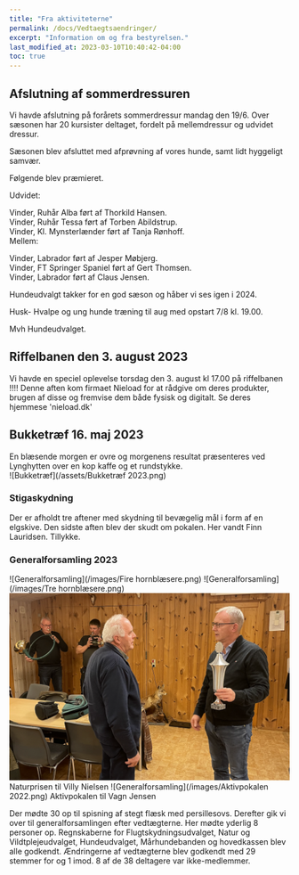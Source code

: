 ```yaml
---
title: "Fra aktiviteterne"
permalink: /docs/Vedtaegtsaendringer/
excerpt: "Information om og fra bestyrelsen."
last_modified_at: 2023-03-10T10:40:42-04:00
toc: true
---
```

## Afslutning af sommerdressuren
Vi havde afslutning på forårets sommerdressur mandag den 19/6.
Over sæsonen har 20 kursister deltaget, fordelt på mellemdressur og udvidet dressur.
 
Sæsonen blev afsluttet med afprøvning af vores hunde, samt lidt hyggeligt samvær.
 
Følgende blev præmieret.
 
Udvidet:
 
Vinder, Ruhår Alba ført af Thorkild Hansen.  
Vinder, Ruhår Tessa ført af Torben Abildstrup.   
Vinder, Kl. Mynsterlænder ført af Tanja Rønhoff.  
Mellem:
 
Vinder, Labrador ført af Jesper Møbjerg.  
Vinder, FT Springer Spaniel ført af Gert Thomsen.   
Vinder, Labrador ført af Claus Jensen.   
 
Hundeudvalgt takker for en god sæson og håber vi ses igen i 2024.
 
Husk- Hvalpe og ung hunde træning til aug med opstart 7/8 kl. 19.00.
 
Mvh
Hundeudvalget.
## Riffelbanen den 3. august 2023
Vi havde en speciel oplevelse torsdag den 3. august kl 17.00 på riffelbanen !!!! 
Denne aften kom firmaet Nieload for at rådgive om deres produkter, brugen af disse og fremvise dem både fysisk og digitalt. Se deres hjemmese 'nieload.dk'
## Bukketræf 16. maj 2023
En blæsende morgen er ovre og morgenens resultat præsenteres ved Lynghytten over en kop kaffe og et rundstykke.   
![Bukketræf](/assets/Bukketræf 2023.png)
### Stigaskydning
Der er afholdt tre aftener med skydning til bevægelig mål i form af en elgskive.
Den sidste aften blev der skudt om pokalen. Her vandt Finn Lauridsen. Tillykke.

### Generalforsamling 2023
![Generalforsamling](/images/Fire hornblæsere.png)
![Generalforsamling](/images/Tre hornblæsere.png)
![Generalforsamling](/images/Naturpris2022.png)
Naturprisen til Villy Nielsen
![Generalforsamling](/images/Aktivpokalen 2022.png)
Aktivpokalen til Vagn Jensen

Der mødte 30 op til spisning af stegt flæsk med persillesovs.
Derefter gik vi over til generalforsamlingen efter vedtægterne. Her mødte yderlig 8 personer op.
Regnskaberne for Flugtskydningsudvalget, Natur og Vildtplejeudvalget, Hundeudvalget, Mårhundebanden og hovedkassen blev alle godkendt. Ændringerne af vedtægterne blev godkendt med 29 stemmer for og 1 imod. 8 af de 38 deltagere var ikke-medlemmer.
